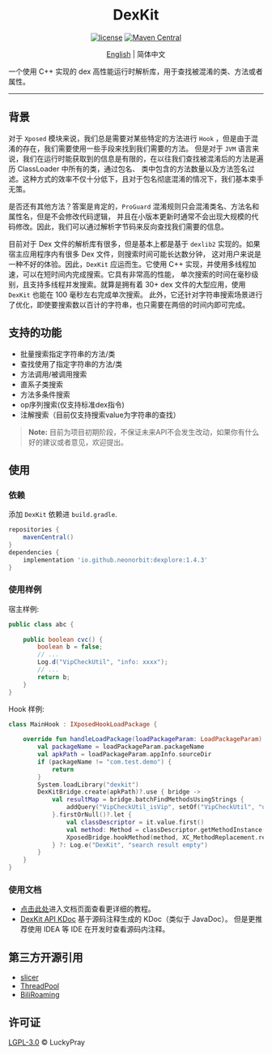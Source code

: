 <div align="center">
    <h1> DexKit </h1>

[![license](https://img.shields.io/github/license/LuckyPray/DexKit.svg)](https://www.gnu.org/licenses/lgpl-3.0.html)
[![Maven Central](https://img.shields.io/maven-central/v/org.luckypray/DexKit.svg?label=Maven%20Central)](https://search.maven.org/search?q=g:%22org.luckypray%22%20AND%20a:%22DexKit%22)

[English](https://github.com/LuckyPray/DexKit/blob/master/README.md) | 简体中文

</div>

一个使用 C++ 实现的 dex 高性能运行时解析库，用于查找被混淆的类、方法或者属性。

---

## 背景

对于 `Xposed` 模块来说，我们总是需要对某些特定的方法进行 `Hook` ，但是由于混淆的存在，我们需要使用一些手段来找到我们需要的方法。
但是对于 `JVM` 语言来说，我们在运行时能获取到的信息是有限的，在以往我们查找被混淆后的方法是遍历 ClassLoader 中所有的类，通过包名、
类中包含的方法数量以及方法签名过滤。这种方式的效率不仅十分低下，且对于包名彻底混淆的情况下，我们基本束手无策。

是否还有其他方法？答案是肯定的，`ProGuard` 混淆规则只会混淆类名、方法名和属性名，但是不会修改代码逻辑，
并且在小版本更新时通常不会出现大规模的代码修改。因此，我们可以通过解析字节码来反向查找我们需要的信息。

目前对于 Dex 文件的解析库有很多，但是基本上都是基于 `dexlib2` 实现的。如果宿主应用程序内有很多 Dex 文件，则搜索时间可能长达数分钟，
这对用户来说是一种不好的体验。因此，`DexKit` 应运而生。它使用 C++ 实现，并使用多线程加速，可以在短时间内完成搜索。它具有非常高的性能，
单次搜索的时间在毫秒级别，且支持多线程并发搜索。就算是拥有着 30+ dex 文件的大型应用，使用 `DexKit` 也能在 100 毫秒左右完成单次搜索。
此外，它还针对字符串搜索场景进行了优化，即使要搜索数以百计的字符串，也只需要在两倍的时间内即可完成。

## 支持的功能

- 批量搜索指定字符串的方法/类
- 查找使用了指定字符串的方法/类
- 方法调用/被调用搜索
- 直系子类搜索
- 方法多条件搜索
- op序列搜索(仅支持标准dex指令)
- 注解搜索（目前仅支持搜索value为字符串的查找）

> **Note:**
> 目前为项目初期阶段，不保证未来API不会发生改动，如果你有什么好的建议或者意见，欢迎提出。

## 使用

### 依赖

添加 `DexKit` 依赖进 `build.gradle`.

```gradle
repositories {
    mavenCentral()
}
dependencies {
    implementation 'io.github.neonorbit:dexplore:1.4.3'
}
```

### 使用样例

宿主样例:

```java
public class abc {
    
    public boolean cvc() {
        boolean b = false;
        // ...
        Log.d("VipCheckUtil", "info: xxxx");
        // ...
        return b;
    }
}
```

Hook 样例:

```kotlin
class MainHook : IXposedHookLoadPackage {
    
    override fun handleLoadPackage(loadPackageParam: LoadPackageParam) {
        val packageName = loadPackageParam.packageName
        val apkPath = loadPackageParam.appInfo.sourceDir
        if (packageName != "com.test.demo") {
            return
        }
        System.loadLibrary("dexkit")
        DexKitBridge.create(apkPath)?.use { bridge ->
            val resultMap = bridge.batchFindMethodsUsingStrings {
                addQuery("VipCheckUtil_isVip", setOf("VipCheckUtil", "userInfo:"))
            }.firstOrNull()?.let {
                val classDescriptor = it.value.first()
                val method: Method = classDescriptor.getMethodInstance(hostClassLoader)
                XposedBridge.hookMethod(method, XC_MethodReplacement.returnConstant(true))
            } ?: Log.e("DexKit", "search result empty")
        }
    }
}
```

### 使用文档

- [点击此处](https://luckypray.org/DexKit/zh-cn/)进入文档页面查看更详细的教程。
- [DexKit API KDoc](https://luckypray.org/DexKit-Doc) 基于源码注释生成的 KDoc（类似于 JavaDoc）。
但是更推荐使用 IDEA 等 IDE 在开发时查看源码内注释。

## 第三方开源引用

- [slicer](https://cs.android.com/android/platform/superproject/+/master:tools/dexter/slicer/export/slicer/)
- [ThreadPool](https://github.com/progschj/ThreadPool)
- [BiliRoaming](https://github.com/yujincheng08/BiliRoaming)

## 许可证

[LGPL-3.0](https://www.gnu.org/licenses/lgpl-3.0.html) © LuckyPray
